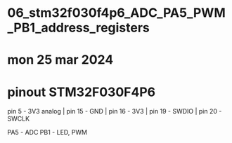 # 06_stm32f030f4p6_ADC_PA5_PWM_PB1_address_registers
# mon 25 mar 2024

# pinout STM32F030F4P6
pin 5  - 3V3 analog |
pin 15 - GND |
pin 16 - 3V3 |
pin 19 - SWDIO |
pin 20 - SWCLK

PA5 - ADC
PB1 - LED, PWM
